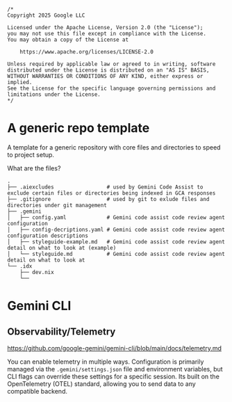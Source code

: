 ```
/*
Copyright 2025 Google LLC

Licensed under the Apache License, Version 2.0 (the "License");
you may not use this file except in compliance with the License.
You may obtain a copy of the License at

	https://www.apache.org/licenses/LICENSE-2.0

Unless required by applicable law or agreed to in writing, software
distributed under the License is distributed on an "AS IS" BASIS,
WITHOUT WARRANTIES OR CONDITIONS OF ANY KIND, either express or implied.
See the License for the specific language governing permissions and
limitations under the License.
*/
```

# A generic repo template
A template for a generic repository with core files and directories to speed to project setup.


What are the files?

```
.
├── .aiexcludes					# used by Gemini Code Assist to exclude certain files or directories being indexed in GCA responses
├── .gitignore					# used by git to exlude files and directories under git management
├── .gemini
│   ├── config.yaml				# Gemini code assist code review agent configuration
│   ├── config-decriptions.yaml	# Gemini code assist code review agent configuration descriptions
│   ├── styleguide-example.md	# Gemini code assist code review agent detail on what to look at (example)
│   └── styleguide.md			# Gemini code assist code review agent detail on what to look at
└── .idx
    ├── dev.nix
    └── 

```

# Gemini CLI

## Observability/Telemetry

https://github.com/google-gemini/gemini-cli/blob/main/docs/telemetry.md

You can enable telemetry in multiple ways. Configuration is primarily managed via the `.gemini/settings.json` file and environment variables, but CLI flags can override these settings for a specific session. Its built on the OpenTelemetry (OTEL) standard, allowing you to send data to any compatible backend.

